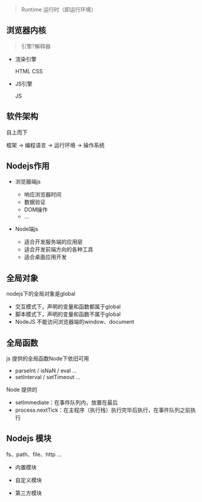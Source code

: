 > Runtime 运行时（即运行环境）

## 浏览器内核

> 引擎?解释器

- 渲染引擎

  HTML
  CSS

- JS引擎

  JS

## 软件架构

自上而下

框架 -> 编程语言 -> 运行环境 -> 操作系统

## Nodejs作用

- 浏览器端js

  - 响应浏览器时间
  - 数据验证
  - DOM操作
  - ...

- Node端js

  - 适合开发服务端的应用层
  - 适合开发前端方向的各种工具
  - 适合桌面应用开发

## 全局对象

nodejs下的全局对象是global

- 交互模式下，声明的变量和函数都属于global
- 脚本模式下，声明的变量和函数不属于global
- NodeJS 不能访问浏览器端的window、document

## 全局函数

js 提供的全局函数Node下依旧可用

- parseInt / isNaN / eval ...
- setInterval / setTimeout ...

Node 提供的

- setImmediate：在事件队列内，放置在最后
- process.nextTick：在主程序（执行栈）执行完毕后执行，在事件队列之前执行

## Nodejs 模块

fs、path、file、http ...

- 内置模块

- 自定义模块

- 第三方模块